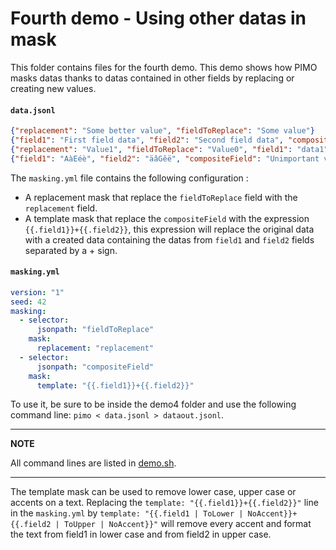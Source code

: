 # Fourth demo - Using other datas in mask

This folder contains files for the fourth demo. This demo shows how PIMO masks datas thanks to datas contained in other fields by replacing or creating new values.

#### **`data.jsonl`**
```json
{"replacement": "Some better value", "fieldToReplace": "Some value"}
{"field1": "First field data", "field2": "Second field data", "compositeField": "Unimportant value"}
{"replacement": "Value1", "fieldToReplace": "Value0", "field1": "data1", "field2": "data2", "compositeField": "Unimportant value"}
{"field1": "AàEéè", "field2": "äâGêë", "compositeField": "Unimportant value"}
```

The `masking.yml` file contains the following configuration :

* A replacement mask that replace the `fieldToReplace` field with the `replacement` field.
* A template mask that replace the `compositeField` with the expression `{{.field1}}+{{.field2}}`, this expression will replace the original data with a created data containing the datas from `field1` and `field2` fields separated by a + sign.

#### **`masking.yml`**
```yaml
version: "1"
seed: 42
masking:
  - selector:
      jsonpath: "fieldToReplace"
    mask:
      replacement: "replacement"
  - selector:
      jsonpath: "compositeField"
    mask:
      template: "{{.field1}}+{{.field2}}"
```

To use it, be sure to be inside the demo4 folder and use the following command line: `pimo < data.jsonl > dataout.jsonl`.

---
**NOTE**

All command lines are listed in [demo.sh](demo.sh).

---

The template mask can be used to remove lower case, upper case or accents on a text. Replacing the `template: "{{.field1}}+{{.field2}}"` line in the `masking.yml` by `template: "{{.field1 | ToLower | NoAccent}}+{{.field2 | ToUpper | NoAccent}}"` will remove every accent and format the text from field1 in lower case and from field2 in upper case.
